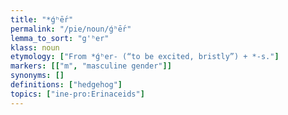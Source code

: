 ```yaml
---
title: "*ǵʰḗr"
permalink: "/pie/noun/ǵʰḗr"
lemma_to_sort: "g'ʰer"
klass: noun
etymology: ["From *ǵʰer- (“to be excited, bristly”) +‎ *-s."]
markers: [["m", "masculine gender"]]
synonyms: []
definitions: ["hedgehog"]
topics: ["ine-pro:Erinaceids"]
---
```

